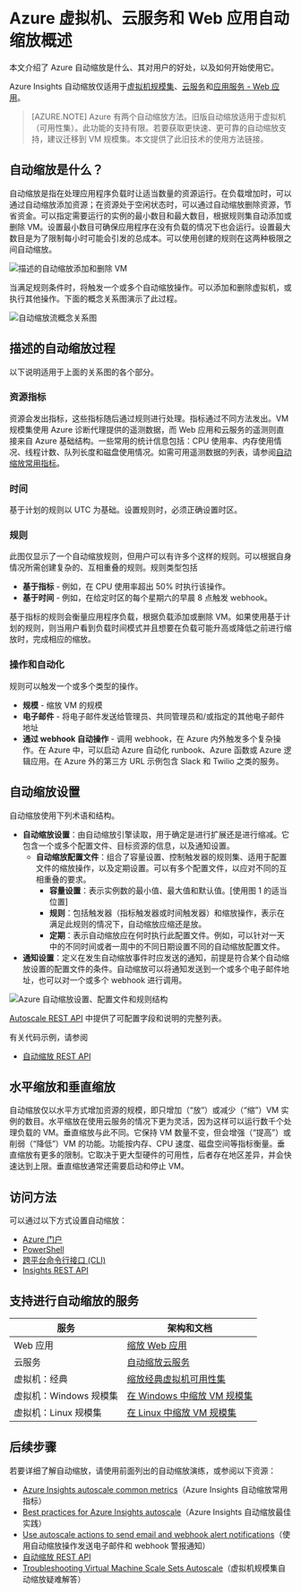 <properties
	pageTitle="Microsoft Azure 虚拟机、云服务和 Web 应用自动缩放概述 | Azure"
	description="Microsoft Azure 自动缩放概述。适用于虚拟机、云服务和 Web 应用。"
	authors="rboucher"
	manager=""
	editor=""
	services="monitoring-and-diagnostics"
	documentationCenter="monitoring-and-diagnostics"/>

<tags
	ms.service="monitoring-and-diagnostics"
	ms.workload="na"
	ms.tgt_pltfrm="na"
	ms.devlang="na"
	ms.topic="article"
	ms.date="09/06/2016"
	ms.author="robb"
	wacn.date="10/17/2016"/>  


# Azure 虚拟机、云服务和 Web 应用自动缩放概述

本文介绍了 Azure 自动缩放是什么、其对用户的好处，以及如何开始使用它。

Azure Insights 自动缩放仅适用于[虚拟机规模集](/documentation/services/virtual-machine-scale-sets/)、[云服务](/documentation/services/cloud-services/)和[应用服务 - Web 应用](/documentation/services/app-service/web/)。

>[AZURE.NOTE] Azure 有两个自动缩放方法。旧版自动缩放适用于虚拟机（可用性集）。此功能的支持有限。若要获取更快速、更可靠的自动缩放支持，建议迁移到 VM 规模集。本文提供了此旧技术的使用方法链接。


## 自动缩放是什么？

自动缩放是指在处理应用程序负载时让适当数量的资源运行。在负载增加时，可以通过自动缩放添加资源；在资源处于空闲状态时，可以通过自动缩放删除资源，节省资金。可以指定需要运行的实例的最小数目和最大数目，根据规则集自动添加或删除 VM。设置最小数目可确保应用程序在没有负载的情况下也会运行。设置最大数目是为了限制每小时可能会引发的总成本。可以使用创建的规则在这两种极限之间自动缩放。

 ![描述的自动缩放添加和删除 VM](./media/monitoring-autoscale-overview/autoscaleconcept.png)  


当满足规则条件时，将触发一个或多个自动缩放操作。可以添加和删除虚拟机，或执行其他操作。下面的概念关系图演示了此过程。

 ![自动缩放流概念关系图](./media/monitoring-autoscale-overview/autoscaleoverview3.png)  

 

## 描述的自动缩放过程
以下说明适用于上面的关系图的各个部分。

### 资源指标 
资源会发出指标，这些指标随后通过规则进行处理。指标通过不同方法发出。VM 规模集使用 Azure 诊断代理提供的遥测数据，而 Web 应用和云服务的遥测则直接来自 Azure 基础结构。一些常用的统计信息包括：CPU 使用率、内存使用情况、线程计数、队列长度和磁盘使用情况。如需可用遥测数据的列表，请参阅[自动缩放常用指标](/documentation/articles/insights-autoscale-common-metrics/)。

### 时间
基于计划的规则以 UTC 为基础。设置规则时，必须正确设置时区。

### 规则
此图仅显示了一个自动缩放规则，但用户可以有许多个这样的规则。可以根据自身情况所需创建复杂的、互相重叠的规则。规则类型包括
 
 - **基于指标** - 例如，在 CPU 使用率超出 50% 时执行该操作。
 - **基于时间** - 例如，在给定时区的每个星期六的早晨 8 点触发 webhook。

基于指标的规则会衡量应用程序负载，根据负载添加或删除 VM。如果使用基于计划的规则，则当用户看到负载时间模式并且想要在负载可能升高或降低之前进行缩放时，完成相应的缩放。

 
### 操作和自动化

规则可以触发一个或多个类型的操作。

- **规模** - 缩放 VM 的规模
- **电子邮件** - 将电子邮件发送给管理员、共同管理员和/或指定的其他电子邮件地址
- **通过 webhook 自动操作** - 调用 webhook，在 Azure 内外触发多个复杂操作。在 Azure 中，可以启动 Azure 自动化 runbook、Azure 函数或 Azure 逻辑应用。在 Azure 外的第三方 URL 示例包含 Slack 和 Twilio 之类的服务。


## 自动缩放设置
自动缩放使用下列术语和结构。

- **自动缩放设置**：由自动缩放引擎读取，用于确定是进行扩展还是进行缩减。它包含一个或多个配置文件、目标资源的信息，以及通知设置。
    - **自动缩放配置文件**：组合了容量设置、控制触发器的规则集、适用于配置文件的缩放操作，以及定期设置。可以有多个配置文件，以应对不同的互相重叠的要求。
        - **容量设置**：表示实例数的最小值、最大值和默认值。[使用图 1 的适当位置]
        - **规则**：包括触发器（指标触发器或时间触发器）和缩放操作，表示在满足此规则的情况下，自动缩放应缩还是放。
        - **定期**：表示自动缩放应在何时执行此配置文件。例如，可以针对一天中的不同时间或者一周中的不同日期设置不同的自动缩放配置文件。
- **通知设置**：定义在发生自动缩放事件时应发送的通知，前提是符合某个自动缩放设置的配置文件的条件。自动缩放可以将通知发送到一个或多个电子邮件地址，也可以对一个或多个 webhook 进行调用。
 
![Azure 自动缩放设置、配置文件和规则结构](./media/monitoring-autoscale-overview/azureresourcemanagerrulestructure3.png)  


[Autoscale REST API](https://msdn.microsoft.com/zh-cn/library/dn931928.aspx) 中提供了可配置字段和说明的完整列表。

有关代码示例，请参阅

<!-- [Advanced Autoscale configuration using Resource Manager templates for VM Scale Sets](/documentation/articles/insights-advanced-autoscale-virtual-machine-scale-sets/)（通过用于 VM 规模集的 Resource Manager 模板进行的高级自动缩放配置） -->
* [自动缩放 REST API](https://msdn.microsoft.com/zh-cn/library/dn931953.aspx)



## 水平缩放和垂直缩放
  
自动缩放仅以水平方式增加资源的规模，即只增加（“放”）或减少（“缩”）VM 实例的数目。水平缩放在使用云服务的情况下更为灵活，因为这样可以运行数千个处理负载的 VM。垂直缩放与此不同。它保持 VM 数量不变，但会增强（“提高”）或削弱（“降低”）VM 的功能。功能按内存、CPU 速度、磁盘空间等指标衡量。垂直缩放有更多的限制。它取决于更大型硬件的可用性，后者存在地区差异，并会快速达到上限。垂直缩放通常还需要启动和停止 VM。


## 访问方法 
可以通过以下方式设置自动缩放：

- [Azure 门户](/documentation/articles/insights-how-to-scale/)
- [PowerShell](/documentation/articles/insights-powershell-samples/#create-and-manage-autoscale-settings)
- [跨平台命令行接口 (CLI)](/documentation/articles/insights-cli-samples/#autoscale)
- [Insights REST API](https://msdn.microsoft.com/zh-cn/library/azure/dn931953.aspx)

## 支持进行自动缩放的服务


| 服务 | 架构和文档 |
|--------------------------------------|-----------------------------------------------------|
| Web 应用 | [缩放 Web 应用](/documentation/articles/insights-how-to-scale/) |
| 云服务 | [自动缩放云服务](/documentation/articles/cloud-services-how-to-scale/) |
| 虚拟机：经典 | [缩放经典虚拟机可用性集](https://blogs.msdn.microsoft.com/kaevans/2015/02/20/autoscaling-azurevirtual-machines/) |
| 虚拟机：Windows 规模集| [在 Windows 中缩放 VM 规模集](/documentation/articles/virtual-machine-scale-sets-windows-autoscale/) |
| 虚拟机：Linux 规模集 | [在 Linux 中缩放 VM 规模集](/documentation/articles/virtual-machine-scale-sets-linux-autoscale/) |

<!-- | 虚拟机：Windows 示例 | [Advanced Autoscale configuration using Resource Manager templates for VM Scale Sets](/documentation/articles/insights-advanced-autoscale-virtual-machine-scale-sets/)（通过用于 VM 规模集的 Resource Manager 模板进行的高级自动缩放配置） |  -->

## 后续步骤

若要详细了解自动缩放，请使用前面列出的自动缩放演练，或参阅以下资源：

- [Azure Insights autoscale common metrics](/documentation/articles/insights-autoscale-common-metrics/)（Azure Insights 自动缩放常用指标）
- [Best practices for Azure Insights autoscale](/documentation/articles/insights-autoscale-best-practices/)（Azure Insights 自动缩放最佳实践）
- [Use autoscale actions to send email and webhook alert notifications](/documentation/articles/insights-autoscale-to-webhook-email/)（使用自动缩放操作发送电子邮件和 webhook 警报通知）
- [自动缩放 REST API](https://msdn.microsoft.com/zh-cn/library/dn931953.aspx)
- [Troubleshooting Virtual Machine Scale Sets Autoscale](/documentation/articles/virtual-machine-scale-sets-troubleshoot/)（虚拟机规模集自动缩放疑难解答）

<!---HONumber=Mooncake_1010_2016-->